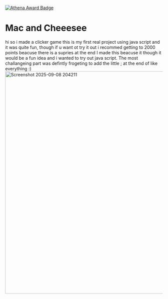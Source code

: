 [![Athena Award Badge](https://img.shields.io/endpoint?url=https%3A%2F%2Faward.athena.hackclub.com%2Fapi%2Fbadge)](https://award.athena.hackclub.com?utm_source=readme)
# Mac and Cheeesee
hi so i made a clicker game this is my first real project using java script and it was quite fun, though if u want ot try it out i recommed getting to 2000 points beacuse there is a supries at the end
I made this beacuse it though it would be a fun idea and i wanted to try out java script.
The most challangeing part was defintly frogeting to add the little ; at the end of like everything :)
<img width="1280" height="708" alt="Screenshot 2025-09-08 204211" src="https://github.com/user-attachments/assets/03cf2dba-11b9-47e8-8777-7cd690cf9058" />

